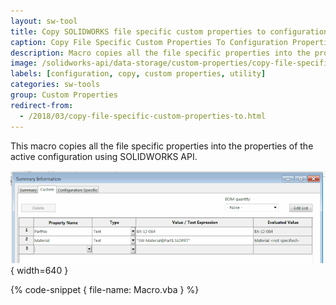 ```yaml
---
layout: sw-tool
title: Copy SOLIDWORKS file specific custom properties to configuration
caption: Copy File Specific Custom Properties To Configuration Properties
description: Macro copies all the file specific properties into the properties of the active configuration
image: /solidworks-api/data-storage/custom-properties/copy-file-specific-to-configuration/file-specific-custom-properties.png
labels: [configuration, copy, custom properties, utility]
categories: sw-tools
group: Custom Properties
redirect-from:
  - /2018/03/copy-file-specific-custom-properties-to.html
---
```

This macro copies all the file specific properties into the properties of the active configuration using SOLIDWORKS API.

![Properties in the Custom tab of the file](file-specific-custom-properties.png){ width=640 }

{% code-snippet { file-name: Macro.vba } %}
